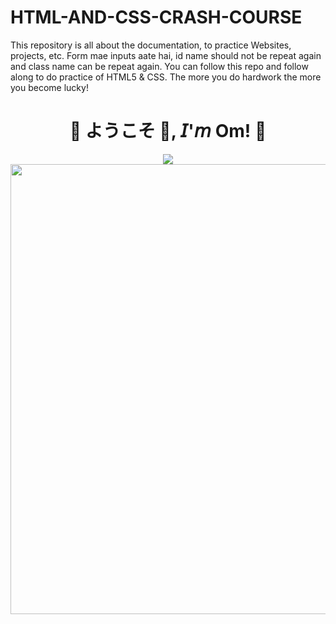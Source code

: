 # HTML-AND-CSS-CRASH-COURSE
This repository is all about the documentation, to practice Websites, projects, etc.
Form mae inputs aate hai, id name should not be repeat again and class name can be repeat again.
You can follow this repo and follow along to do practice of HTML5 & CSS.
The more you do hardwork the more you become lucky!

<h1 align="center">💠 ようこそ 👋, 𝘐'𝘮 Om! 💠</h1>
<div align="center">
  <img src="https://media1.giphy.com/media/v1.Y2lkPTc5MGI3NjExbWd6dmNnMmM0ZGxxaTVwYnJjb2xwdHoyenJpNjhiM205Y3hlYnd3MSZlcD12MV9pbnRlcm5hbF9naWZfYnlfaWQmY3Q9Zw/OOE7lMBvw5zHUqSSlB/giphy.webp">
  <img width="720" height="auto" src=Add-ons/FSN.gif>
</div>
